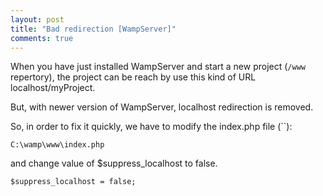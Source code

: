 ```yaml
---
layout: post
title: "Bad redirection [WampServer]"
comments: true
---
```

When you have just installed WampServer and start a new project (`/www` repertory), the project can be reach by use this kind of URL localhost/myProject.

But, with newer version of WampServer, localhost redirection is removed.

So, in order to fix it quickly, we have to modify the index.php file (``):
```
C:\wamp\www\index.php
```
and change value of $suppress_localhost to false.
```
$suppress_localhost = false;
```
